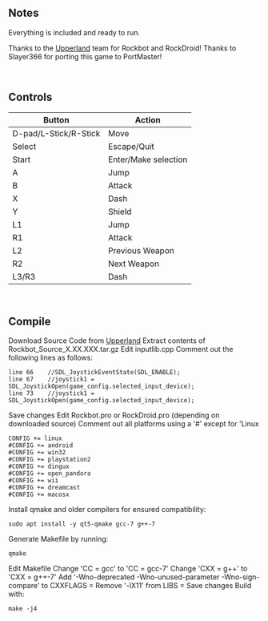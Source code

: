 ## Notes

Everything is included and ready to run.

Thanks to the [Upperland](https://rockbot.upperland.net/?page_id=301) team for Rockbot and RockDroid!
Thanks to Slayer366 for porting this game to PortMaster!

</br>

## Controls

| Button | Action |
|--|--| 
|D-pad/L-Stick/R-Stick|Move|
|Select|Escape/Quit|
|Start|Enter/Make selection|
|A|Jump|
|B|Attack|
|X|Dash|
|Y|Shield|
|L1|Jump|
|R1|Attack|
|L2|Previous Weapon|
|R2|Next Weapon|
|L3/R3|Dash|

</br>

## Compile

Download Source Code from [Upperland](https://rockbot.upperland.net/?page_id=301)
Extract contents of Rockbot_Source_X.XX.XXX.tar.gz
Edit inputlib.cpp
Comment out the following lines as follows:
```shell
line 66    //SDL_JoystickEventState(SDL_ENABLE);
line 67    //joystick1 = SDL_JoystickOpen(game_config.selected_input_device);
line 73    //joystick1 = SDL_JoystickOpen(game_config.selected_input_device);
```
Save changes
Edit Rockbot.pro or RockDroid.pro (depending on downloaded source)
Comment out all platforms using a '#' except for 'Linux
```shell
CONFIG += linux
#CONFIG += android
#CONFIG += win32
#CONFIG += playstation2
#CONFIG += dingux
#CONFIG += open_pandora
#CONFIG += wii
#CONFIG += dreamcast
#CONFIG += macosx
```
Install qmake and older compilers for ensured compatibility:
```shell
sudo apt install -y qt5-qmake gcc-7 g++-7
```
Generate Makefile by running:
```shell
qmake
```
Edit Makefile
Change 'CC = gcc' to 'CC = gcc-7'
Change 'CXX = g++' to 'CXX = g++-7'
Add '-Wno-deprecated -Wno-unused-parameter -Wno-sign-compare' to CXXFLAGS =
Remove '-lX11' from LIBS =
Save changes
Build with:
```shell
make -j4
```
